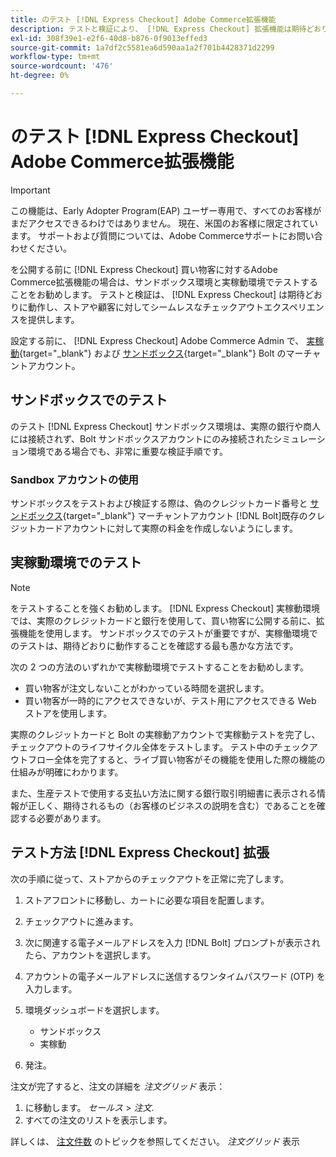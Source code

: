```yaml
---
title: のテスト [!DNL Express Checkout] Adobe Commerce拡張機能
description: テストと検証により、 [!DNL Express Checkout] 拡張機能は期待どおりに動作します。
exl-id: 308f39e1-e2f6-40d8-b876-0f9013effed3
source-git-commit: 1a7df2c5581ea6d590aa1a2f701b4428371d2299
workflow-type: tm+mt
source-wordcount: '476'
ht-degree: 0%

---
```


# のテスト [!DNL Express Checkout] Adobe Commerce拡張機能

>[!IMPORTANT]
>
> この機能は、Early Adopter Program(EAP) ユーザー専用で、すべてのお客様がまだアクセスできるわけではありません。 現在、米国のお客様に限定されています。 サポートおよび質問については、Adobe Commerceサポートにお問い合わせください。

を公開する前に [!DNL Express Checkout] 買い物客に対するAdobe Commerce拡張機能の場合は、サンドボックス環境と実稼動環境でテストすることをお勧めします。 テストと検証は、 [!DNL Express Checkout] は期待どおりに動作し、ストアや顧客に対してシームレスなチェックアウトエクスペリエンスを提供します。

設定する前に、 [!DNL Express Checkout] Adobe Commerce Admin で、 [実稼動](https://merchant.bolt.com/register){target=&quot;_blank&quot;} および [サンドボックス](https://merchant-sandbox.bolt.com/register){target=&quot;_blank&quot;} Bolt のマーチャントアカウント。

## サンドボックスでのテスト

のテスト [!DNL Express Checkout] サンドボックス環境は、実際の銀行や商人には接続されず、Bolt サンドボックスアカウントにのみ接続されたシミュレーション環境である場合でも、非常に重要な検証手順です。

### Sandbox アカウントの使用

サンドボックスをテストおよび検証する際は、偽のクレジットカード番号と [サンドボックス](https://merchant-sandbox.bolt.com/register){target=&quot;_blank&quot;} マーチャントアカウント [!DNL Bolt]既存のクレジットカードアカウントに対して実際の料金を作成しないようにします。

## 実稼動環境でのテスト

>[!NOTE]
>
> をテストすることを強くお勧めします。 [!DNL Express Checkout] 実稼動環境では、実際のクレジットカードと銀行を使用して、買い物客に公開する前に、拡張機能を使用します。 サンドボックスでのテストが重要ですが、実稼働環境でのテストは、期待どおりに動作することを確認する最も愚かな方法です。

次の 2 つの方法のいずれかで実稼動環境でテストすることをお勧めします。

- 買い物客が注文しないことがわかっている時間を選択します。
- 買い物客が一時的にアクセスできないが、テスト用にアクセスできる Web ストアを使用します。

実際のクレジットカードと Bolt の実稼動アカウントで実稼動テストを完了し、チェックアウトのライフサイクル全体をテストします。 テスト中のチェックアウトフロー全体を完了すると、ライブ買い物客がその機能を使用した際の機能の仕組みが明確にわかります。

また、生産テストで使用する支払い方法に関する銀行取引明細書に表示される情報が正しく、期待されるもの（お客様のビジネスの説明を含む）であることを確認する必要があります。

## テスト方法 [!DNL Express Checkout] 拡張

次の手順に従って、ストアからのチェックアウトを正常に完了します。

1. ストアフロントに移動し、カートに必要な項目を配置します。
1. チェックアウトに進みます。
1. 次に関連する電子メールアドレスを入力 [!DNL Bolt] プロンプトが表示されたら、アカウントを選択します。
1. アカウントの電子メールアドレスに送信するワンタイムパスワード (OTP) を入力します。
1. 環境ダッシュボードを選択します。

   - サンドボックス
   - 実稼動

1. 発注。

注文が完了すると、注文の詳細を _注文グリッド_ 表示：

1. に移動します。 _セールス_ > _注文_.
1. すべての注文のリストを表示します。

詳しくは、 [注文件数](https://docs.magento.com/user-guide/sales/orders.html) のトピックを参照してください。 _注文グリッド_ 表示
